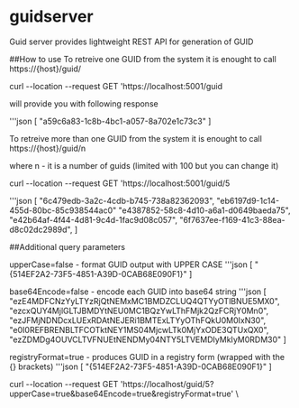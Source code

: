 # guidserver
Guid server provides lightweight REST API for generation of GUID

##How to use
To retreive one GUID from the system it is enought to call 
https://{host}/guid/

curl --location --request GET 'https://localhost:5001/guid

will provide you with following response

'''json
[
    "a59c6a83-1c8b-4bc1-a057-8a702e1c73c3"
]


To retreive more than one GUID from the system it is enought to call
https://{host}/guid/n

where n - it is a number of guids (limited with 100 but you can change it)

curl --location --request GET 'https://localhost:5001/guid/5

'''json
[
    "6c479edb-3a2c-4cdb-b745-738a82362093",
    "eb6197d9-1c14-455d-80bc-85c938544ac0"
    "e4387852-58c8-4d10-a6a1-d0649baeda75",
    "e42b64af-4f44-4d81-9c4d-1fac9d08c057",
    "6f7637ee-f169-41c3-88ea-d8c02dc2989d",
]

##Additional query parameters

upperCase=false - format GUID output with UPPER CASE
'''json
[
    "{514EF2A2-73F5-4851-A39D-0CAB68E090F1}"
]


base64Encode=false - encode each GUID into base64 string
'''json
[
    "ezE4MDFCNzYyLTYzRjQtNEMxMC1BMDZCLUQ4QTYyOTlBNUE5MX0",
    "ezcxQUY4MjlGLTJBMDYtNEU0MC1BQzYwLThFMjk2QzFCRjY0Mn0",
    "ezJFMjNDNDcxLUExRDAtNEJERi1BMTExLTYyOThFQkU0M0IxN30",
    "e0I0REFBRENBLTFCOTktNEY1MS04MjcwLTk0MjYxODE3QTUxQX0",
    "ezZDMDg4OUVCLTVFNUEtNENDMy04NTY5LTVEMDIyMkIyM0RDM30"
]

registryFormat=true - produces GUID in a registry form (wrapped with the {} brackets)
'''json
[
    "{514EF2A2-73F5-4851-A39D-0CAB68E090F1}"
]

curl --location --request GET 'https://localhost/guid/5?upperCase=true&base64Encode=true&registryFormat=true' \